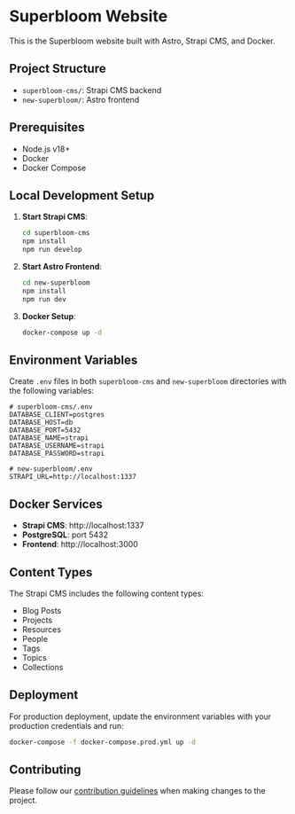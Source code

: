 # Superbloom Website

This is the Superbloom website built with Astro, Strapi CMS, and Docker.

## Project Structure

- `superbloom-cms/`: Strapi CMS backend
- `new-superbloom/`: Astro frontend

## Prerequisites

- Node.js v18+
- Docker
- Docker Compose

## Local Development Setup

1. **Start Strapi CMS**:
   ```bash
   cd superbloom-cms
   npm install
   npm run develop
   ```

2. **Start Astro Frontend**:
   ```bash
   cd new-superbloom
   npm install
   npm run dev
   ```

3. **Docker Setup**:
   ```bash
   docker-compose up -d
   ```

## Environment Variables

Create `.env` files in both `superbloom-cms` and `new-superbloom` directories with the following variables:

```env
# superbloom-cms/.env
DATABASE_CLIENT=postgres
DATABASE_HOST=db
DATABASE_PORT=5432
DATABASE_NAME=strapi
DATABASE_USERNAME=strapi
DATABASE_PASSWORD=strapi

# new-superbloom/.env
STRAPI_URL=http://localhost:1337
```

## Docker Services

- **Strapi CMS**: http://localhost:1337
- **PostgreSQL**: port 5432
- **Frontend**: http://localhost:3000

## Content Types

The Strapi CMS includes the following content types:
- Blog Posts
- Projects
- Resources
- People
- Tags
- Topics
- Collections

## Deployment

For production deployment, update the environment variables with your production credentials and run:

```bash
docker-compose -f docker-compose.prod.yml up -d
```

## Contributing

Please follow our [contribution guidelines](CONTRIBUTING.md) when making changes to the project.

